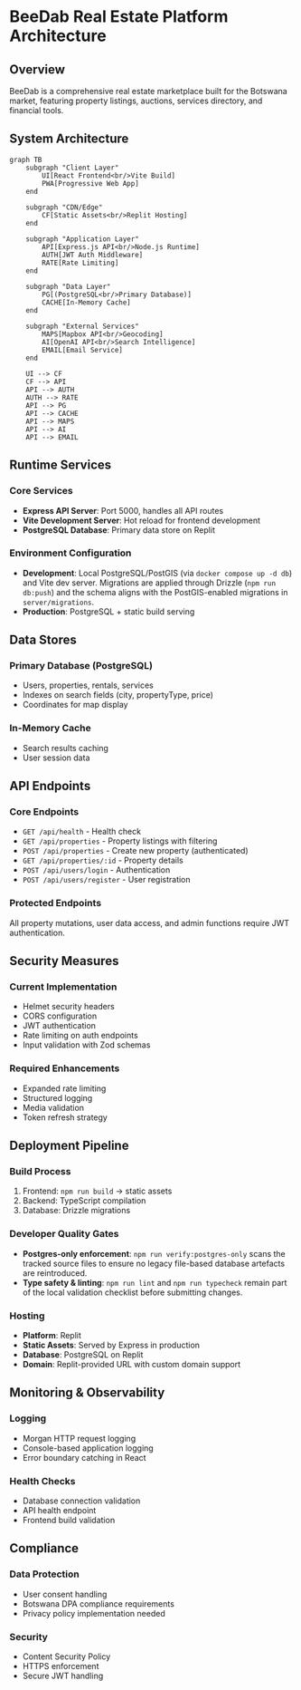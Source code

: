 
# BeeDab Real Estate Platform Architecture

## Overview
BeeDab is a comprehensive real estate marketplace built for the Botswana market, featuring property listings, auctions, services directory, and financial tools.

## System Architecture

```mermaid
graph TB
    subgraph "Client Layer"
        UI[React Frontend<br/>Vite Build]
        PWA[Progressive Web App]
    end
    
    subgraph "CDN/Edge"
        CF[Static Assets<br/>Replit Hosting]
    end
    
    subgraph "Application Layer"
        API[Express.js API<br/>Node.js Runtime]
        AUTH[JWT Auth Middleware]
        RATE[Rate Limiting]
    end
    
    subgraph "Data Layer"
        PG[(PostgreSQL<br/>Primary Database)]
        CACHE[In-Memory Cache]
    end
    
    subgraph "External Services"
        MAPS[Mapbox API<br/>Geocoding]
        AI[OpenAI API<br/>Search Intelligence]
        EMAIL[Email Service]
    end
    
    UI --> CF
    CF --> API
    API --> AUTH
    AUTH --> RATE
    API --> PG
    API --> CACHE
    API --> MAPS
    API --> AI
    API --> EMAIL
```

## Runtime Services

### Core Services
- **Express API Server**: Port 5000, handles all API routes
- **Vite Development Server**: Hot reload for frontend development
- **PostgreSQL Database**: Primary data store on Replit

### Environment Configuration
- **Development**: Local PostgreSQL/PostGIS (via `docker compose up -d db`) and
  Vite dev server. Migrations are applied through Drizzle (`npm run db:push`) and
  the schema aligns with the PostGIS-enabled migrations in `server/migrations`.
- **Production**: PostgreSQL + static build serving

## Data Stores

### Primary Database (PostgreSQL)
- Users, properties, rentals, services
- Indexes on search fields (city, propertyType, price)
- Coordinates for map display

### In-Memory Cache
- Search results caching
- User session data

## API Endpoints

### Core Endpoints
- `GET /api/health` - Health check
- `GET /api/properties` - Property listings with filtering
- `POST /api/properties` - Create new property (authenticated)
- `GET /api/properties/:id` - Property details
- `POST /api/users/login` - Authentication
- `POST /api/users/register` - User registration

### Protected Endpoints
All property mutations, user data access, and admin functions require JWT authentication.

## Security Measures

### Current Implementation
- Helmet security headers
- CORS configuration
- JWT authentication
- Rate limiting on auth endpoints
- Input validation with Zod schemas

### Required Enhancements
- Expanded rate limiting
- Structured logging
- Media validation
- Token refresh strategy

## Deployment Pipeline

### Build Process
1. Frontend: `npm run build` → static assets
2. Backend: TypeScript compilation
3. Database: Drizzle migrations

### Developer Quality Gates
- **Postgres-only enforcement**: `npm run verify:postgres-only` scans the tracked
  source files to ensure no legacy file-based database artefacts are reintroduced.
- **Type safety & linting**: `npm run lint` and `npm run typecheck` remain part
  of the local validation checklist before submitting changes.

### Hosting
- **Platform**: Replit
- **Static Assets**: Served by Express in production
- **Database**: PostgreSQL on Replit
- **Domain**: Replit-provided URL with custom domain support

## Monitoring & Observability

### Logging
- Morgan HTTP request logging
- Console-based application logging
- Error boundary catching in React

### Health Checks
- Database connection validation
- API health endpoint
- Frontend build validation

## Compliance

### Data Protection
- User consent handling
- Botswana DPA compliance requirements
- Privacy policy implementation needed

### Security
- Content Security Policy
- HTTPS enforcement
- Secure JWT handling
